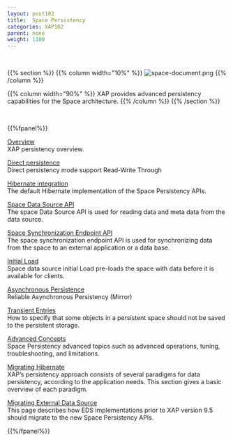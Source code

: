 ```yaml
---
layout: post102
title:  Space Persistency
categories: XAP102
parent: none
weight: 1100
---
```


<br>


{{% section %}}
{{% column  width="10%" %}}
![space-document.png](/attachment_files/subject/persistence.png)
{{% /column %}}

{{% column width="90%" %}}
XAP provides advanced persistency capabilities for the Space architecture.
{{% /column %}}
{{% /section %}}

<br>

{{%fpanel%}}

[Overview](./space-persistency.html)<br>
XAP persistency overview.

[Direct persistence](./direct-persistency.html)<br>
Direct persistency mode support Read-Write Through

[Hibernate integration](./hibernate-space-persistency.html)<br>
The default Hibernate implementation of the Space Persistency APIs.

[Space Data Source API](./space-data-source-api.html)<br>
The space Data Source API is used for reading data and meta data from the data source.

[Space Synchronization Endpoint API](./space-synchronization-endpoint-api.html)<br>
The space synchronization endpoint API is used for synchronizing data from the space to an external application or a data base.

[Initial Load](./space-persistency-initial-load.html)<br>
Space data source initial Load pre-loads the space with data before it is available for clients.

[Asynchronous Persistence](./asynchronous-persistency-with-the-mirror.html)<br>
Reliable Asynchronous Persistency (Mirror)

[Transient Entries](./transient-entries.html)<br>
How to specify that some objects in a persistent space should not be saved to the persistent storage.

[Advanced Concepts](./space-persistency-advanced-topics.html)<br>
Space Persistency advanced topics such as advanced operations, tuning, troubleshooting, and limitations.

[Migrating Hibernate](./persistency-migrating-hibernate.html)<br>
XAP’s persistency approach consists of several paradigms for data persistency, according to the application needs. This section gives a basic overview of each paradigm.

[Migrating External Data Source](./migrating-from-external-data-source-api.html)<br>
This page describes how EDS implementations prior to XAP version 9.5 should migrate to the new Space Persistency APIs.

{{%/fpanel%}}


